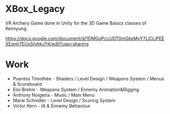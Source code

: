 # XBox_Legacy

VR Archery Game done in Unity for the 3D Game Basics classes of Keimyung.

https://docs.google.com/document/d/1DMGgPccUDT0mGkeMyY7LiCLiPEEXEqnh7EUxSmhkJY4/edit?usp=sharing

# Work

* Puentes Timothée  - Shaders / Level Design / Weapons System / Menus & Scoreboard
* Eloi Brehin       - Weapons System / Ennemy Animation&Rigging
* Anthony Noigeira  - Music / Main Menu
* Marie Schnidler   - Level Design / Scoring System 
* Victor Kern       - IA & Ennemy Behaviour
